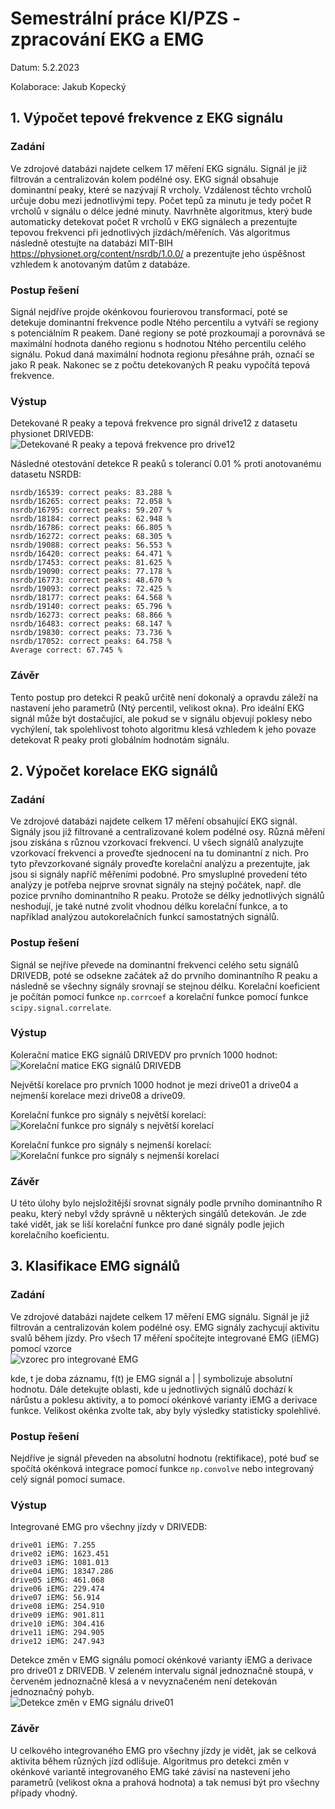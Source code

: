 # Semestrální práce KI/PZS - zpracování EKG a EMG

Datum: 5.2.2023

Kolaborace: Jakub Kopecký


## 1. Výpočet tepové frekvence z EKG signálu

### Zadání

Ve zdrojové databázi najdete celkem 17 měření EKG signálu. Signál je již filtrován a
centralizován kolem podélné osy. EKG signál obsahuje dominantní peaky, které se nazývají R
vrcholy. Vzdálenost těchto vrcholů určuje dobu mezi jednotlivými tepy. Počet tepů za minutu
je tedy počet R vrcholů v signálu o délce jedné minuty. Navrhněte algoritmus, který bude
automaticky detekovat počet R vrcholů v EKG signálech a prezentujte tepovou frekvenci při
jednotlivých jízdách/měřeních. Vás algoritmus následně otestujte na databázi MIT-BIH
https://physionet.org/content/nsrdb/1.0.0/ a prezentujte jeho úspěšnost vzhledem
k anotovaným datům z databáze.

### Postup řešení

Signál nejdříve projde okénkovou fourierovou transformací, poté se detekuje dominantní frekvence podle Ntého percentilu a vytváří se regiony s potenciálním R peakem. Dané regiony se poté prozkoumají a porovnává se maximální hodnota daného regionu s hodnotou Ntého percentilu celého signálu. Pokud daná maximální hodnota regionu přesáhne práh, označí se jako R peak. Nakonec se z počtu detekovaných R peaku vypočítá tepová frekvence.

### Výstup

Detekované R peaky a tepová frekvence pro signál drive12 z datasetu physionet DRIVEDB: \
![Detekované R peaky a tepová frekvence pro drive12](ecg_drive12.png)


Následné otestování detekce R peaků s tolerancí 0.01 % proti anotovanému datasetu NSRDB:

```
nsrdb/16539: correct peaks: 83.288 %
nsrdb/16265: correct peaks: 72.058 %
nsrdb/16795: correct peaks: 59.207 %
nsrdb/18184: correct peaks: 62.948 %
nsrdb/16786: correct peaks: 66.805 %
nsrdb/16272: correct peaks: 68.305 %
nsrdb/19088: correct peaks: 56.553 %
nsrdb/16420: correct peaks: 64.471 %
nsrdb/17453: correct peaks: 81.625 %
nsrdb/19090: correct peaks: 77.178 %
nsrdb/16773: correct peaks: 48.670 %
nsrdb/19093: correct peaks: 72.425 %
nsrdb/18177: correct peaks: 64.568 %
nsrdb/19140: correct peaks: 65.796 %
nsrdb/16273: correct peaks: 68.866 %
nsrdb/16483: correct peaks: 68.147 %
nsrdb/19830: correct peaks: 73.736 %
nsrdb/17052: correct peaks: 64.758 %
Average correct: 67.745 %
```

### Závěr

Tento postup pro detekci R peaků určitě není dokonalý a opravdu záleží na nastavení jeho parametrů (Ntý percentil, velikost okna). Pro ideální EKG signál může být dostačující, ale pokud se v signálu objevují poklesy nebo vychýlení, tak spolehlivost tohoto algoritmu klesá vzhledem k jeho povaze detekovat R peaky proti globálním hodnotám signálu.

## 2. Výpočet korelace EKG signálů


### Zadání

Ve zdrojové databázi najdete celkem 17 měření obsahující EKG signál. Signály jsou již filtrované
a centralizované kolem podélné osy. Různá měření jsou získána s různou vzorkovací frekvencí.
U všech signálů analyzujte vzorkovací frekvenci a proveďte sjednocení na tu dominantní z nich.
Pro tyto převzorkované signály proveďte korelační analýzu a prezentujte, jak jsou si signály
napříč měřeními podobné. Pro smysluplné provedení této analýzy je potřeba nejprve srovnat
signály na stejný počátek, např. dle pozice prvního dominantního R peaku. Protože se délky
jednotlivých signálů neshodují, je také nutné zvolit vhodnou délku korelační funkce, a to
například analýzou autokorelačních funkcí samostatných signálů.

### Postup řešení

Signál se nejříve převede na dominantní frekvenci celého setu signálů DRIVEDB, poté se odsekne začátek až do prvního dominantního R peaku a následně se všechny signály srovnají se stejnou délku. Korelační koeficient je počítán pomocí funkce `np.corrcoef` a korelační funkce pomocí funkce `scipy.signal.correlate`.

### Výstup

Kolerační matice EKG signálů DRIVEDV pro prvních 1000 hodnot:\
![Korelační matice EKG signálů DRIVEDB](ecg_corr_matrix.png)

Největší korelace pro prvních 1000 hodnot je mezi drive01 a drive04 a nejmenší korelace mezi drive08 a drive09.

Korelační funkce pro signály s největší korelací:\
![Korelační funkce pro signály s největší korelací](ecg_corr_func_most.png)

Korelační funkce pro signály s nejmenší korelací:\
![Korelační funkce pro signály s nejmenší korelací](ecg_corr_func_least.png)

### Závěr

U této úlohy bylo nejsložitější srovnat signály podle prvního dominantního R peaku, který nebyl vždy správně u některých singálů detekován. Je zde také vidět, jak se liší korelační funkce pro dané signály podle jejich korelačního koeficientu.

## 3. Klasifikace EMG signálů

### Zadání

Ve zdrojové databázi najdete celkem 17 měření EMG signálu. Signál je již filtrován a
centralizován kolem podélné osy. EMG signály zachycují aktivitu svalů během jízdy. Pro všech
17 měření spočítejte integrované EMG (iEMG) pomocí vzorce\
![vzorec pro integrované EMG](formula.png)

kde, t je doba záznamu, f(t) je EMG signál a | | symbolizuje absolutní hodnotu. Dále
detekujte oblasti, kde u jednotlivých signálů dochází k nárůstu a poklesu aktivity, a to pomocí
okénkové varianty iEMG a derivace funkce. Velikost okénka zvolte tak, aby byly výsledky
statisticky spolehlivé.

### Postup řešení

Nejdříve je signál převeden na absolutní hodnotu (rektifikace), poté buď se spočítá okénková integrace pomocí funkce `np.convolve` nebo integrovaný celý signál pomocí sumace.


### Výstup

Integrované EMG pro všechny jízdy v DRIVEDB:

```
drive01 iEMG: 7.255
drive02 iEMG: 1623.451
drive03 iEMG: 1081.013
drive04 iEMG: 18347.286
drive05 iEMG: 461.068
drive06 iEMG: 229.474
drive07 iEMG: 56.914
drive08 iEMG: 254.910
drive09 iEMG: 901.811
drive10 iEMG: 304.416
drive11 iEMG: 294.905
drive12 iEMG: 247.943
```

Detekce změn v EMG signálu pomocí okénkové varianty iEMG a derivace pro drive01 z DRIVEDB. V zeleném intervalu signál jednoznačně stoupá, v červeném jednoznačně klesá a v nevyznačeném není detekován jednoznačný pohyb.\
![Detekce změn v EMG signálu drive01](emg_change.png)


### Závěr

U celkového integrovaného EMG pro všechny jízdy je vidět, jak se celková aktivita během různých jízd odlišuje. Algoritmus pro detekci změn v okénkové variantě integrovaného EMG také závisí na nastevení jeho parametrů (velikost okna a prahová hodnota) a tak nemusí být pro všechny případy vhodný.